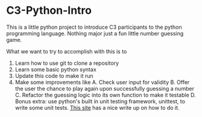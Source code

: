 # C3-Python-Intro
This is a little python project to introduce C3 participants to the python programming language. Nothing major just a fun little number guessing game.

What we want to try to accomplish with this is to
1. Learn how to use git to clone a repository
2. Learn some basic python syntax
3. Update this code to make it run
4. Make some improvements like
    A. Check user input for validity
    B. Offer the user the chance to play again upon successfully guessing a number
    C. Refactor the guessing logic into its own function to make it testable
    D. Bonus extra: use python's built in unit testing framework, unittest, to write some unit tests. [This site](https://machinelearningmastery.com/a-gentle-introduction-to-unit-testing-in-python/) has a nice write up on how to do it. 

